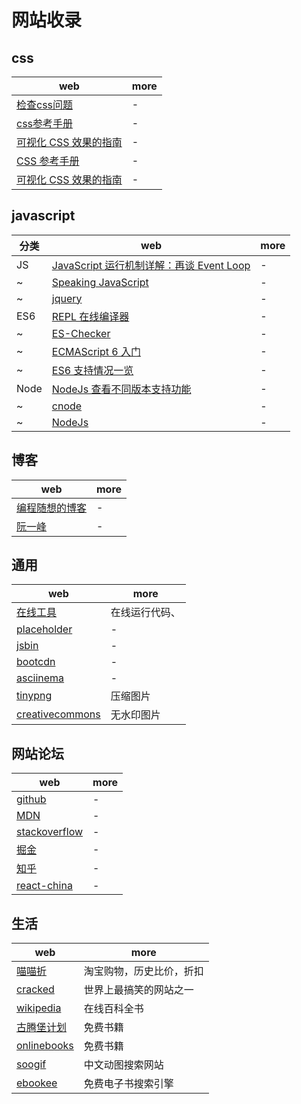 # 网站收录

## css

| web                                               | more |
| ------------------------------------------------- | ---- |
| [检查css问题](http://csslint.net/)                | -    |
| [css参考手册](http://css.doyoe.com/)              | -    |
| [可视化 CSS 效果的指南](https://cssreference.io/) | -    |
| [CSS 参考手册](http://css.doyoe.com/)             | -    |
| [可视化 CSS 效果的指南](https://cssreference.io/) | -    |

## javascript

| 分类 | web                                                                                                | more |
| ---- | -------------------------------------------------------------------------------------------------- | ---- |
| JS   | [JavaScript 运行机制详解：再谈 Event Loop](http://www.ruanyifeng.com/blog/2014/10/event-loop.html) | -    |
| ~    | [Speaking JavaScript](http://speakingjs.com/es5/index.html)                                        | -    |
| ~    | [jquery](http://jquery.cuishifeng.cn/)                                                             | -    |
| ES6  | [REPL 在线编译器](https://babeljs.io/repl/)                                                        | -    |
| ~    | [ES-Checker](https://ruanyf.github.io/es-checker/)                                                 | -    |
| ~    | [ECMAScript 6 入门](http://es6.ruanyifeng.com/)                                                    | -    |
| ~    | [ES6 支持情况一览](https://kangax.github.io/compat-table/es6/)                                     | -    |
| Node | [NodeJs 查看不同版本支持功能](http://node.green/)                                                  | -    |
| ~    | [cnode](https://cnodejs.org/)                                                                      | -    |
| ~    | [NodeJs](http://nodejs.cn/api/dns.html)                                                            | -    |

## 博客

| web                                                   | more |
| ----------------------------------------------------- | ---- |
| [编程随想的博客](https://program-think.blogspot.com/) | -    |
| [阮一峰](http://www.ruanyifeng.com/blog/)             | -    |

## 通用

| web                                                      | more           |
| -------------------------------------------------------- | -------------- |
| [在线工具](https://tool.lu/)                             | 在线运行代码、 |
| [placeholder](https://placeholder.com/)                  | -              |
| [jsbin](http://jsbin.com/?js,console,output)             | -              |
| [bootcdn](http://www.bootcdn.cn/)                        | -              |
| [asciinema](https://asciinema.org/)                      | -              |
| [tinypng](https://tinypng.com/)                          | 压缩图片       |
| [creativecommons](https://ccsearch.creativecommons.org/) | 无水印图片     |

## 网站论坛

| web                                         | more |
| ------------------------------------------- | ---- |
| [github](https://github.com/)               | -    |
| [MDN](http://developer.mozilla.org/)        | -    |
| [stackoverflow](https://stackoverflow.com/) | -    |
| [掘金](https://juejin.im/timeline)          | -    |
| [知乎](http://zhihu.com/)                   | -    |
| [react-china](http://react-china.org/)      | -    |

## 生活

| web                                                                     | more                     |
| ----------------------------------------------------------------------- | ------------------------ |
| [喵喵折](http://www.miaomiaozhe.com/)                                   | 淘宝购物，历史比价，折扣 |
| [cracked](http://www.cracked.com/)                                      | 世界上最搞笑的网站之一   |
| [wikipedia](https://zh.wikipedia.org/wiki/Wikipedia:%E9%A6%96%E9%A1%B5) | 在线百科全书             |
| [古腾堡计划](http://www.gutenberg.org/)                                 | 免费书籍                 |
| [onlinebooks](http://onlinebooks.library.upenn.edu/)                    | 免费书籍                 |
| [soogif](http://www.soogif.com/)                                        | 中文动图搜索网站         |
| [ebookee](https://ebookee.org/)                                         | 免费电子书搜索引擎       |